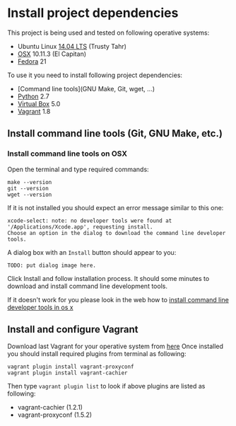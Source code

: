 # Install project dependencies

This project is being used and tested on following operative systems:
  * Ubuntu Linux [14.04 LTS](http://releases.ubuntu.com/14.04/) (Trusty Tahr)
  * [OSX](http://www.apple.com/osx/) 10.11.3 (El Capitan)
  * [Fedora](https://getfedora.org) 21
  
To use it you need to install following project dependencies:
 * [Command line tools](GNU Make, Git, wget, ...)
 * [Python](https://www.python.org) 2.7
 * [Virtual Box](https://www.virtualbox.org) 5.0
 * [Vagrant](https://www.vagrantup.com/downloads.html) 1.8

## Install command line tools (Git, GNU Make, etc.)

### Install command line tools on OSX

Open the terminal and type required commands:
```
make --version
git --version
wget --version
```

If it is not installed you should expect an error message similar to this one:
```
xcode-select: note: no developer tools were found at '/Applications/Xcode.app', requesting install.
Choose an option in the dialog to download the command line developer tools.
```
A dialog box with an `Install` button should appear to you:
```
TODO: put dialog image here.
```
Click Install and follow installation process. It should some minutes to download and install command line development tools.

If it doesn't work for you please look in the web how to [install command line developer tools in os x](http://www.cnet.com/uk/how-to/install-command-line-developer-tools-in-os-x/)


## Install and configure Vagrant

 Download last Vagrant for your operative system from [here](https://www.vagrantup.com/downloads.html)
 Once installed you should install required plugins from terminal as following:
 ```
 vagrant plugin install vagrant-proxyconf
 vagrant plugin install vagrant-cachier
 ```
 Then type `vagrant plugin list` to look if above plugins are listed as following:
 * vagrant-cachier (1.2.1)
 * vagrant-proxyconf (1.5.2)

